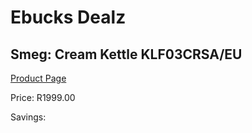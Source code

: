 
# Ebucks Dealz
## Smeg: Cream Kettle KLF03CRSA/EU
[Product Page](https://www.ebucks.com/web/shop/productSelected.do?prodId=1231087013&catId=1196428103)

Price: R1999.00

Savings: 


	